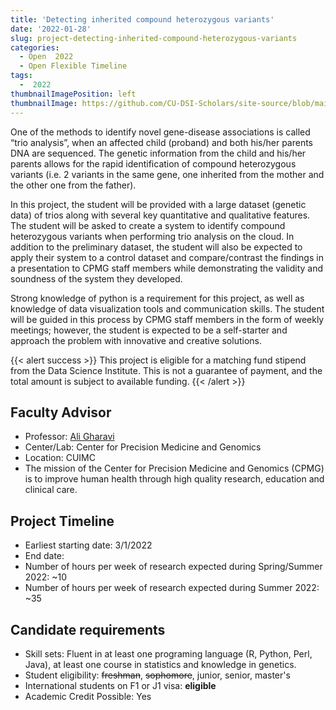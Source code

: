 ```yaml
---
title: 'Detecting inherited compound heterozygous variants'
date: '2022-01-28'
slug: project-detecting-inherited-compound-heterozygous-variants
categories:
  - Open  2022 
  - Open Flexible Timeline
tags:
  -  2022
thumbnailImagePosition: left
thumbnailImage: https://github.com/CU-DSI-Scholars/site-source/blob/main/static/img/eda.png?raw=true
---
```

One of the methods to identify novel gene-disease associations is called “trio analysis”, when an affected child (proband) and both his/her parents DNA are sequenced. The genetic information from the child and his/her parents allows for the rapid identification of compound heterozygous variants (i.e. 2 variants in the same gene, one inherited from the mother and the other one from the father).

<!--more-->


In this project, the student will be provided with a large dataset (genetic data) of trios along with several key quantitative and qualitative features. The student will be asked to create a system to identify compound heterozygous variants when performing trio analysis on the cloud. In addition to the preliminary dataset, the student will also be expected to apply their system to a control dataset and compare/contrast the findings in a presentation to CPMG staff members while demonstrating the validity and soundness of the system they developed.

Strong knowledge of python is a requirement for this project, as well as knowledge of data visualization tools and communication skills. The student will be guided in this process by CPMG staff members in the form of weekly meetings; however, the student is expected to be a self-starter and approach the problem with innovative and creative solutions.

{{< alert success >}}
This project is eligible for a matching fund stipend from the Data Science Institute. This is not a guarantee of payment, and the total amount is subject to available funding.
{{< /alert >}}

## Faculty Advisor
+ Professor: [Ali Gharavi](http://columbiamedicine.org/cpmg/)
+ Center/Lab: Center for Precision Medicine and Genomics
+ Location: CUIMC
+ The mission of the Center for Precision Medicine and Genomics (CPMG) is to improve human health through high quality research, education and clinical care.

## Project Timeline
+ Earliest starting date: 3/1/2022
+ End date: 
+ Number of hours per week of research expected during Spring/Summer 2022: ~10
+ Number of hours per week of research expected during Summer 2022: ~35

## Candidate requirements
+ Skill sets: Fluent in at least one programing language (R, Python, Perl, Java), at least one course in statistics and knowledge in genetics.
+ Student eligibility: ~~freshman~~, ~~sophomore~~, junior, senior, master's
+ International students on F1 or J1 visa: **eligible**
+ Academic Credit Possible: Yes

